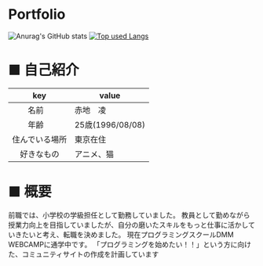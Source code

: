 # Portfolio
![Anurag's GitHub stats](https://github-readme-stats.vercel.app/api?username=akachiryo&show_icons=true&theme=dark)  [![Top used Langs](https://github-readme-stats.vercel.app/api/top-langs/?username=akachiryo&layout=compact&theme=tokyonight)](https://github.com/ユーザ名/)
# ■ 自己紹介
|key|value|
| ------------- | ------------- |
|　　名前　|赤地　凌|
|　　年齢|25歳(1996/08/08)|
|住んでいる場所|東京在住|
|　好きなもの|アニメ、猫|

# ■ 概要
前職では、小学校の学級担任として勤務していました。
教員として勤めながら授業力向上を目指していましたが、自分の磨いたスキルをもっと仕事に活かしていきたいと考え、転職を決めました。
現在プログラミングスクールDMM WEBCAMPに通学中です。
「プログラミングを始めたい！！」という方に向けた、コミュニティサイトの作成を計画しています

